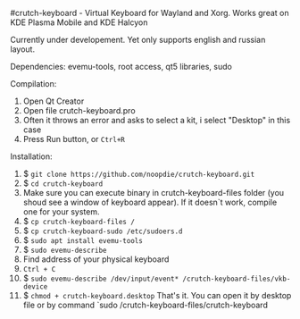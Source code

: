#crutch-keyboard - Virtual Keyboard for Wayland and Xorg.
Works great on KDE Plasma Mobile and KDE Halcyon

Currently under developement. Yet only supports english and russian layout.

Dependencies: evemu-tools, root access, qt5 libraries, sudo

Compilation:
1) Open Qt Creator
2) Open file crutch-keyboard.pro
3) Often it throws an error and asks to select a kit, i select "Desktop" in this case
4) Press Run button, or `Ctrl+R`

Installation:
1) $ `git clone https://github.com/noopdie/crutch-keyboard.git`
2) $ `cd crutch-keyboard`
3) Make sure you can execute binary in crutch-keyboard-files folder (you shoud see a window of keyboard appear). If it doesn`t work, compile one for your system.
4) $ `cp crutch-keyboard-files /`
5) $ `cp crutch-keyboard-sudo /etc/sudoers.d`
6) $ `sudo apt install evemu-tools`
7) $ `sudo evemu-describe`
8) Find address of your physical keyboard
9) `Ctrl + C`
10) $ `sudo evemu-describe /dev/input/event* /crutch-keyboard-files/vkb-device`
11) $ `chmod + crutch-keyboard.desktop`
That's it. You can open it by desktop file or by command `sudo /crutch-keyboard-files/crutch-keyboard
